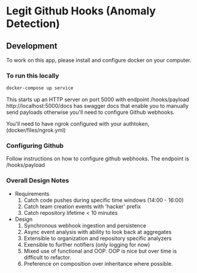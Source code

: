 # Legit Github Hooks (Anomaly Detection)
## Development

To work on this app,
please install and configure docker on your computer.


### To run this locally

```bash
docker-compose up service
```
This starts up an HTTP server on port 5000 with endpoint /hooks/payload 
http://localhost:5000/docs has swagger docs that enable you to manually 
send payloads otherwise you'll need to configure Github webhooks.

You'll need to have ngrok configured with your authtoken, (docker/files/ngrok.yml)

### Configuring Github

Follow instructions on how to configure github webhooks. The endpoint is /hooks/payload




### Overall Design Notes

- Requirements
  1. Catch code pushes during specific time windows (14:00 - 16:00)
  2. Catch team creation events with 'hacker' prefix
  3. Catch repository lifetime < 10 minutes
- Design
  1. Synchronous webhook ingestion and persistence
  2. Async event analysis with ability to look back at aggregates
  3. Extensible to organization and repository specific analyzers
  4. Exensible to further notifiers (only logging for now)
  5. Mixed use of functional and OOP. OOP is nice but over time is difficult to refactor.
  6. Preference on composition over inheritance where possible. 